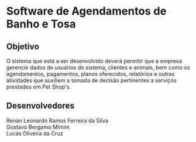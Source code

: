 ﻿# Software de Agendamentos de Banho e Tosa

## Objetivo
O sistema que está a ser desenvolvido deverá permitir que a empresa gerencie dados de usuários do sistema, clientes e animais, bem como os agendamentos, pagamentos, planos oferecidos, relatórios e outras atividades que auxiliem a tomada de decisão pertinentes a serviços prestados em Pet Shop's.

## Desenvolvedores
Renan Leonardo Ramos Ferreira da Silva <br />
Gustavo Bergamo Mimim  <br />
Lucas Oliveira da Cruz <br />
